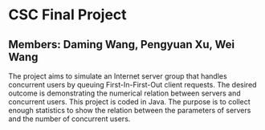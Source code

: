 # CSC Final Project
## Members: Daming Wang, Pengyuan Xu, Wei Wang

The project aims to simulate an Internet server group that handles concurrent users by queuing First-In-First-Out client requests. The desired outcome is demonstrating the numerical relation between servers and concurrent users. This project is coded in Java. The purpose is to collect enough statistics to show the relation between the parameters of servers and the number of concurrent users.

